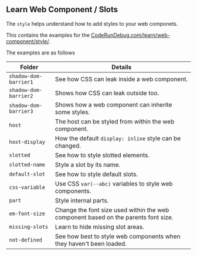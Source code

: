 ## Learn Web Component / Slots

The `style` helps understand how to add styles to your web componets.

This contains the examples for the [CodeRunDebug.com/learn/web-component/style/](https://coderundebug.com/learn/web-component/style/).

The examples are as follows

|Folder|Details|
|---|---|
|`shadow-dom-barrier1`|See how CSS can leak inside a web component.|
|`shadow-dom-barrier2`|Shows how CSS can leak outside too.|
|`shadow-dom-barrier3`|Shows how a web component can inherite some styles.|
|`host`|The host can be styled from within the web component.|
|`host-display`|How the default `display: inline` style can be changed.|
|`slotted`|See how to style slotted elements.|
|`slotted-name`|Style a slot by its name.|
|`default-slot`|See how to style default slots.|
|`css-variable`|Use CSS `var(--abc)` variables to style web components.|
|`part`|Style internal parts.|
|`em-font-size`|Change the font size used within the web component based on the parents font size.|
|`missing-slots`|Learn to hide missing slot areas.|
|`not-defined`|See how best to style web components when they haven't been loaded.|
